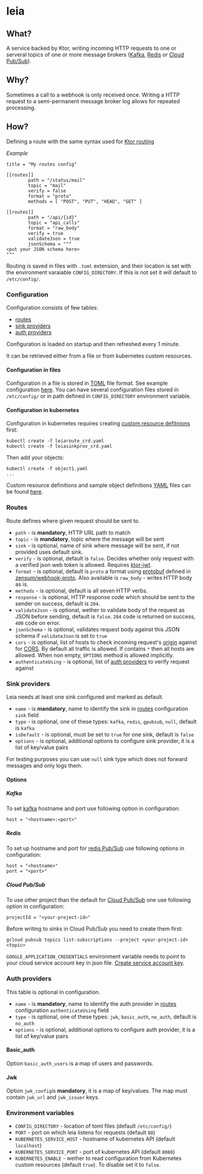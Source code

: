 # leia

## What?

A service backed by Ktor, writing incoming HTTP requests to one or serveral topics of one or more message brokers ([Kafka](https://kafka.apache.org/), [Redis](https://redis.io/topics/pubsub) or [Cloud Pub/Sub](https://cloud.google.com/pubsub/)).

## Why?

Sometimes a call to a webhook is only received once. Writing a HTTP request to a semi-permanent message broker log allows for repeated processing.

## How?

Defining a route with the same syntax used for [Ktor routing](http://ktor.io/features/routing.html)

_Example_

```
title = "My routes config"

[[routes]]
        path = "/status/mail"
        topic = "mail"
        verify = false
        format = "proto"
        methods = [ "POST", "PUT", "HEAD", "GET" ]

[[routes]]
        path = "/api/{id}"
        topic = "api_calls"
        format = "raw_body"
        verify = true
        validateJson = true
        jsonSchema = """
<put your JSON schema here>
"""
```

Routing is saved in files with `.toml` extension, and their location is set with the environment varaiable `CONFIG_DIRECTORY`. If this is not set it will default to `/etc/config/`.

### Configuration

Configuration consists of few tables:
 - [routes](#routes)
 - [sink providers](#sink-providers)
 - [auth providers](#auth-providers)

Configuration is loaded on startup and then refreshed every 1 minute.

It can be retrieved either from a file or from kubernetes custom resources.

#### Configuration in files

Configuration in a file is stored in [TOML](https://github.com/toml-lang/toml) file format. See example configuration [here](example-config/cfg.toml). You can have several configuration files stored in `/etc/config/` or in path defined in `CONFIG_DIRECTORY` environment variable.

#### Configuration in kubernetes

Configuration in kubernetes requires creating [custom resource defitnions](https://kubernetes.io/docs/tasks/access-kubernetes-api/custom-resources/custom-resource-definitions/) first:
```
kubectl create -f leiaroute_crd.yaml
kubectl create -f leiasinkprov_crd.yaml
```
Then add your objects:
```
kubectl create -f object1.yaml
...
```
Custom resource definitions and sample object definitions [YAML](https://en.wikipedia.org/wiki/YAML) files can be found [here](src/integrationTest).

### Routes

Route defines where given request should be sent to.

 - `path` - is **mandatory**, HTTP URL path to match
 - `topic` - is **mandatory**, topic where the message will be sent
 - `sink` - is optional, name of sink where message will be sent, if not provided uses default sink.
 - `verify` - is optional, default is `false`. Decides whether only request with a verified json web token is allowed. Requires [ktor-jwt](http://github.com/zensum/ktor-jwt).
 - `format` - is optional, default is `proto` a format using [protobuf](https://developers.google.com/protocol-buffers/) defined in [zensum/webhook-proto](https://github.com/zensum/webhook-proto). Also available is `raw_body` - writes HTTP body as is.
 - `methods` - is optional, default is all seven HTTP verbs.
 - `response` - is optional, HTTP response code which should be sent to the sender on success, default is `204`.
 - `validateJson` - is optional, wether to validate body of the request as JSON before sending, default is `false`. `204` code is returned on success, `400` code on error.
 - `jsonSchema` - is optional, validates request body against this JSON schema if `validateJson` is set to `true`
 - `cors` - is optional, list of hosts to check incoming request's [origin](https://developer.mozilla.org/en-US/docs/Web/HTTP/Headers/Origin) against for [CORS](https://developer.mozilla.org/en-US/docs/Web/HTTP/CORS). By default all traffic is allowed. If contains `*` then all hosts are allowed. When non empty, `OPTIONS` method is allowed implicitly.
 - `authenticateUsing` - is optional, list of [auth providers](#auth-providers) to verify request against


### Sink providers

Leia needs at least one sink configured and marked as default.

- `name` - is **mandatory**, name to identify the sink in [routes](#routes) configuration `sink` field
- `type` - is optional, one of these types: `kafka`, `redis`, `gpubsub`, `null`, default is `kafka`
- `isDefault` - is optional, must be set to `true` for one sink, default is `false`
- `options` - is optional, additional options to configure sink provider, it is a list of key/value pairs

For testing purposes you can use `null` sink type which does not forward messages and only logs them.

#### Options

##### Kafka
To set [kafka](https://kafka.apache.org/) hostname and port use following option in configuration:
```
host = "<hostname>:<port>"
```

##### Redis
To set up hostname and port for [redis Pub/Sub](https://redis.io/topics/pubsub) use following options in configuration:
```
host = "<hostname>"
port = "<port>"
```

##### Cloud Pub/Sub
To use other project than the default for [Cloud Pub/Sub](https://cloud.google.com/pubsub/) one use following option in configuration:
```
projectId = "<your-project-id>"
```

Before writing to sinks in Cloud Pub/Sub you need to create them first:
```
gcloud pubsub topics list-subscriptions --project <your-project-id> <topic>
```
`GOOGLE_APPLICATION_CREDENTIALS` environment variable needs to point to your cloud service account key in json file. [Create service account key](https://console.cloud.google.com/apis/credentials/serviceaccountkey).

### Auth providers

This table is optional in configuration.

- `name` - is **mandatory**, name to identify the auth provider in [routes](#routes) configuration `authenticateUsing` field
- `type` - is optional, one of these types: `jwk`, `basic_auth`, `no_auth`, default is `no_auth`
- `options` - is optional, additional options to configure auth provider, it is a list of key/value pairs

#### Basic_auth
Option `basic_auth_users` is a map of users and passwords.

#### Jwk
Option `jwk_config`is **mandatory**, it is a map of key/values. The map must contain `jwk_url` and `jwk_issuer` keys.

### Environment variables

- `CONFIG_DIRECTORY` - location of toml files (default `/etc/config/`)
- `PORT` - port on which leia listens for requests (default `80`)
- `KUBERNETES_SERVICE_HOST` - hostname of kubernetes API (default `localhost`)
- `KUBERNETES_SERVICE_PORT` - port of kubernetes API (default `8080`)
- `KUBERNETES_ENABLE` - wether to read configuration from Kubernetes custom resources (default `true`). To disable set it to `false`.

